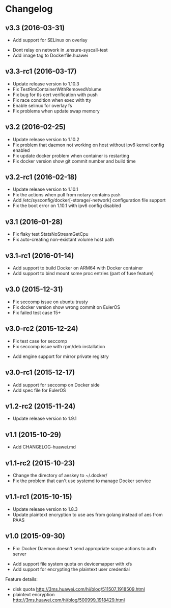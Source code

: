# Changelog

## v3.3 (2016-03-31)

+ Add support for SELinux on overlay
- Dont relay on network in .ensure-syscall-test
- Add image tag to Dockerfile.huawei

## v3.3-rc1 (2016-03-17)

- Update release version to 1.10.3
- Fix TestRmContainerWithRemovedVolume
- Fix bug for tls cert verification with push
- Fix race condition when exec with tty
- Enable selinux for overlay fs
- Fix problems when update swap memory

## v3.2 (2016-02-25)

- Update release version to 1.10.2
- Fix problem that daemon not working on host without ipv6 kernel config enabled
- Fix update docker problem when container is restarting
- Fix docker version show git commit number and build time

## v3.2-rc1 (2016-02-18)

- Update release version to 1.10.1
- Fix the actions when pull from notary contains `push`
- Add /etc/sysconfig/docker[-storage/-network] configuration file support
- Fix the boot error on 1.10.1 with ipv6 config disabled

## v3.1 (2016-01-28)

- Fix flaky test StatsNoStreamGetCpu
- Fix auto-creating non-existant volume host path

## v3.1-rc1 (2016-01-14)

+ Add support to build Docker on ARM64 with Docker container
+ Add support to bind mount some proc entries (part of fuse feature)

## v3.0 (2015-12-31)

- Fix seccomp issue on ubuntu trusty
- Fix docker version show wrong commit on EulerOS
- Fix failed test case 15+

## v3.0-rc2 (2015-12-24)

- Fix test case for seccomp
- Fix seccomp issue with rpm/deb installation
+ Add engine support for mirror private registry

## v3.0-rc1 (2015-12-17)

+ Add support for seccomp on Docker side
+ Add spec file for EulerOS

## v1.2-rc2 (2015-11-24)

- Update release version to 1.9.1

## v1.1 (2015-10-29)

+ Add CHANGELOG-huawei.md

## v1.1-rc2 (2015-10-23)

- Change the directory of aeskey to ~/.docker/
- Fix the problem that can't use systemd to manage Docker service

## v1.1-rc1 (2015-10-15)

- Update release version to 1.8.3
- Update plaintext encryption to use aes from golang instead of aes from PAAS

## v1.0 (2015-09-30)

- Fix: Docker Daemon doesn't send appropriate scope actions to auth server
+ Add support file system quota on devicemapper with xfs
+ Add support for encrypting the plaintext user credential

Feature details:
- disk quota
  http://3ms.huawei.com/hi/blog/511507_1918509.html
- plaintext encryption
  http://3ms.huawei.com/hi/blog/500999_1918429.html
